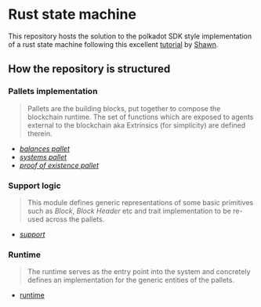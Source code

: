 # Rust state machine
This repository hosts the solution to the polkadot SDK style implementation of a rust state machine following this excellent
[tutorial](https://github.com/shawntabrizi/rust-state-machine/tree/gitorial/)  by [Shawn](https://x.com/shawntabrizi?lang=en). 


## How the repository is structured

### Pallets implementation
> Pallets are the building blocks, put together to compose the blockchain runtime. The set of functions which are exposed to agents external to the blockchain aka Extrinsics (for simplicity) are defined therein.
 - [*balances pallet*](./src/balances.rs)
 - [*systems pallet*](./src/system.rs)
 - [*proof of existence pallet*](./src/poe.rs) 
 
 ### Support logic
 > This module defines generic representations of some basic primitives such as *Block*, *Block Header* etc and trait implementation to be re-used across the pallets.
 
 - [*support*](./src/support.rs) 

### Runtime
> The runtime serves as the entry point into the system and concretely defines an implementation for the generic entities of the pallets.

 - [runtime](./src/main.rs#Runtime) 